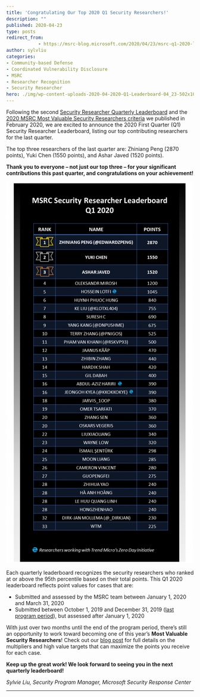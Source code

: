 ```yaml
---
title: 'Congratulating Our Top 2020 Q1 Security Researchers!'
description: ""
published: 2020-04-23
type: posts
redirect_from:
            - https://msrc-blog.microsoft.com/2020/04/23/msrc-q1-2020-leaderboard/
author: sylvliu
categories:
- Community-based Defense
- Coordinated Vulnerability Disclosure
- MSRC
- Researcher Recognition
- Security Researcher
hero: ./img/wp-content-uploads-2020-04-2020-Q1-Leaderboard-04_23-502x1024.png
---
```

<!-- wp:paragraph -->

Following the second [Security Researcher Quarterly Leaderboard](https://msrc-blog.microsoft.com/2020/01/15/msrc-q4-2019-leaderboard/) and the [2020 MSRC Most Valuable Security Researchers criteria](https://msrc-blog.microsoft.com/2020/02/03/recognizing-security-researchers-in-2020/) we published in February 2020, we are excited to announce the 2020 First Quarter (Q1) Security Researcher Leaderboard, listing our top contributing researchers for the last quarter.

<!-- /wp:paragraph -->

<!-- wp:paragraph -->

The top three researchers of the last quarter are: Zhiniang Peng (2870 points), Yuki Chen (1550 points), and Ashar Javed (1520 points).

<!-- /wp:paragraph -->

<!-- wp:paragraph -->

**Thank you to everyone – not just our top three – for your significant contributions this past quarter, and congratulations on your achievement!**

<!-- /wp:paragraph -->

<!-- wp:image {"align":"center","id":11845,"width":659,"height":1344,"sizeSlug":"large"} -->

![](./img/wp-content-uploads-2020-04-2020-Q1-Leaderboard-04_23-502x1024.png)

<!-- /wp:image -->

<!-- wp:paragraph -->

Each quarterly leaderboard recognizes the security researchers who ranked at or above the 95th percentile based on their total points. This Q1 2020 leaderboard reflects point values for cases that are:

<!-- /wp:paragraph -->

<!-- wp:list -->

- Submitted and assessed by the MSRC team between January 1, 2020 and March 31, 2020
- Submitted between October 1, 2019 and December 31, 2019 ([last program period](https://msrc-blog.microsoft.com/2020/01/15/msrc-q4-2019-leaderboard/)), but assessed after January 1, 2020

<!-- /wp:list -->

<!-- wp:paragraph -->

With just over two months until the end of the program period, there’s still an opportunity to work toward becoming one of this year’s **Most Valuable Security Researchers**! Check out our [blog post](https://msrc-blog.microsoft.com/2020/02/03/recognizing-security-researchers-in-2020/) for full details on the multipliers and high value targets that can maximize the points you receive for each case.

<!-- /wp:paragraph -->

<!-- wp:paragraph -->

**Keep up the great work! We look forward to seeing you in the next quarterly leaderboard!**

<!-- /wp:paragraph -->

<!-- wp:paragraph -->

_Sylvie Liu, Security Program Manager, Microsoft Security Response Center_

<!-- /wp:paragraph -->

<!-- wp:separator -->

---

<!-- /wp:separator -->
